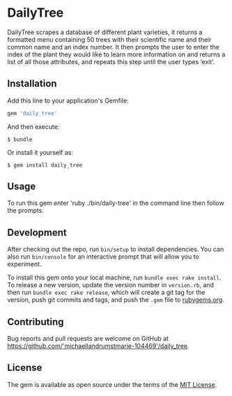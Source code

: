 # DailyTree

DailyTree scrapes a database of different plant varieties, it returns a formatted menu containing 50 trees with their scientific name and their common name and an index number.  It then prompts the user to enter the index of the plant they would like to learn more information on and returns a list of all those attributes, and repeats this step until the user types ‘exit’.


## Installation

Add this line to your application's Gemfile:

```ruby
gem 'daily_tree'
```

And then execute:

    $ bundle

Or install it yourself as:

    $ gem install daily_tree

## Usage

To run this gem enter 'ruby ./bin/daily-tree' in the command line then follow the prompts.

## Development

After checking out the repo, run `bin/setup` to install dependencies. You can also run `bin/console` for an interactive prompt that will allow you to experiment.

To install this gem onto your local machine, run `bundle exec rake install`. To release a new version, update the version number in `version.rb`, and then run `bundle exec rake release`, which will create a git tag for the version, push git commits and tags, and push the `.gem` file to [rubygems.org](https://rubygems.org).

## Contributing

Bug reports and pull requests are welcome on GitHub at https://github.com/'michaellandrumstmarie-104469'/daily_tree.

## License

The gem is available as open source under the terms of the [MIT License](https://opensource.org/licenses/MIT).
